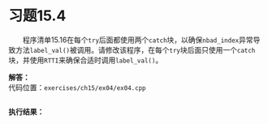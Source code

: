 # 习题15.4

&emsp;&emsp;程序清单15.16在每个`try`后面都使用两个`catch`块，以确保`nbad_index`异常导致方法`label_val()`被调用。请修改该程序，在每个`try`块后面只使用一个`catch`块，并使用`RTTI`来确保合适时调用`label_val()`。

**解答：**  
代码位置：`exercises/ch15/ex04/ex04.cpp`
```c++

```

**执行结果：**  
```

```
